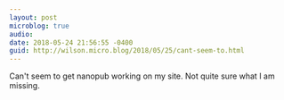 ```yaml
---
layout: post
microblog: true
audio: 
date: 2018-05-24 21:56:55 -0400
guid: http://wilson.micro.blog/2018/05/25/cant-seem-to.html
---
```

Can't seem to get nanopub working on my site. Not quite sure what I am missing.
